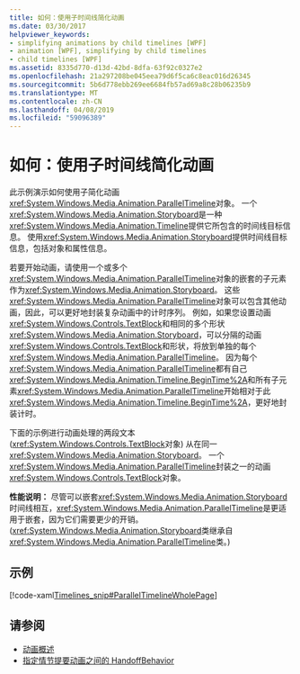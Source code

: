 ```yaml
---
title: 如何：使用子时间线简化动画
ms.date: 03/30/2017
helpviewer_keywords:
- simplifying animations by child timelines [WPF]
- animation [WPF], simplifying by child timelines
- child timelines [WPF]
ms.assetid: 8335d770-d13d-42bd-8dfa-63f92c0327e2
ms.openlocfilehash: 21a297208be045eea79d6f5ca6c8eac016d26345
ms.sourcegitcommit: 5b6d778ebb269ee6684fb57ad69a8c28b06235b9
ms.translationtype: MT
ms.contentlocale: zh-CN
ms.lasthandoff: 04/08/2019
ms.locfileid: "59096389"
---
```

# <a name="how-to-simplify-animations-by-using-child-timelines"></a>如何：使用子时间线简化动画
此示例演示如何使用子简化动画<xref:System.Windows.Media.Animation.ParallelTimeline>对象。 一个<xref:System.Windows.Media.Animation.Storyboard>是一种<xref:System.Windows.Media.Animation.Timeline>提供它所包含的时间线目标信息。 使用<xref:System.Windows.Media.Animation.Storyboard>提供时间线目标信息，包括对象和属性信息。  
  
 若要开始动画，请使用一个或多个<xref:System.Windows.Media.Animation.ParallelTimeline>对象的嵌套的子元素作为<xref:System.Windows.Media.Animation.Storyboard>。 这些<xref:System.Windows.Media.Animation.ParallelTimeline>对象可以包含其他动画，因此，可以更好地封装复杂动画中的计时序列。 例如，如果您设置动画<xref:System.Windows.Controls.TextBlock>和相同的多个形状<xref:System.Windows.Media.Animation.Storyboard>，可以分隔的动画<xref:System.Windows.Controls.TextBlock>和形状，将放到单独的每个<xref:System.Windows.Media.Animation.ParallelTimeline>。 因为每个<xref:System.Windows.Media.Animation.ParallelTimeline>都有自己<xref:System.Windows.Media.Animation.Timeline.BeginTime%2A>和所有子元素<xref:System.Windows.Media.Animation.ParallelTimeline>开始相对于此<xref:System.Windows.Media.Animation.Timeline.BeginTime%2A>，更好地封装计时。  
  
 下面的示例进行动画处理的两段文本 (<xref:System.Windows.Controls.TextBlock>对象) 从在同一<xref:System.Windows.Media.Animation.Storyboard>。 一个<xref:System.Windows.Media.Animation.ParallelTimeline>封装之一的动画<xref:System.Windows.Controls.TextBlock>对象。  
  
 **性能说明：** 尽管可以嵌套<xref:System.Windows.Media.Animation.Storyboard>时间线相互，<xref:System.Windows.Media.Animation.ParallelTimeline>是更适用于嵌套，因为它们需要更少的开销。 (<xref:System.Windows.Media.Animation.Storyboard>类继承自<xref:System.Windows.Media.Animation.ParallelTimeline>类。)  
  
## <a name="example"></a>示例  
 [!code-xaml[Timelines_snip#ParallelTimelineWholePage](~/samples/snippets/csharp/VS_Snippets_Wpf/Timelines_snip/CS/ParallelTimelineExample.xaml#paralleltimelinewholepage)]  
  
## <a name="see-also"></a>请参阅

- [动画概述](animation-overview.md)
- [指定情节提要动画之间的 HandoffBehavior](how-to-specify-handoffbehavior-between-storyboard-animations.md)
